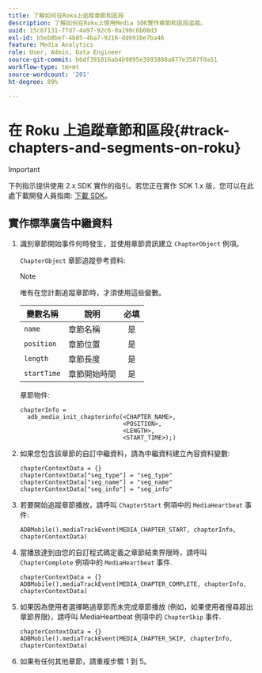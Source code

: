 ```yaml
---
title: 了解如何在Roku上追蹤章節和區段
description: 了解如何在Roku上使用Media SDK實作章節和區段追蹤。
uuid: 15c07131-77d7-4a97-92c6-0a190c6b08d3
exl-id: b5eb8be7-4b85-4ba7-9216-dd691be7ba46
feature: Media Analytics
role: User, Admin, Data Engineer
source-git-commit: b6df391016ab4b9095e3993808a877e3587f0a51
workflow-type: tm+mt
source-wordcount: '201'
ht-degree: 89%

---
```


# 在 Roku 上追蹤章節和區段{#track-chapters-and-segments-on-roku}

>[!IMPORTANT]
>
>下列指示提供使用 2.x SDK 實作的指引。若您正在實作 SDK 1.x 版，您可以在此處下載開發人員指南: [下載 SDK](/help/sdk-implement/download-sdks.md)。

## 實作標準廣告中繼資料

1. 識別章節開始事件何時發生，並使用章節資訊建立 `ChapterObject` 例項。

   `ChapterObject` 章節追蹤參考資料:

   >[!NOTE]
   >
   >唯有在您計劃追蹤章節時，才須使用這些變數。

   | 變數名稱 | 說明 | 必填 |
   | --- | --- | :---: |
   | `name` | 章節名稱 | 是 |
   | `position` | 章節位置 | 是 |
   | `length` | 章節長度 | 是 |
   | `startTime` | 章節開始時間 | 是 |

   章節物件:

   ```
   chapterInfo =  
     adb_media_init_chapterinfo(<CHAPTER_NAME>,  
                                <POSITION>,  
                                <LENGTH>,  
                                <START_TIME>);)
   ```

1. 如果您包含該章節的自訂中繼資料，請為中繼資料建立內容資料變數:

   ```
   chapterContextData = {} 
   chapterContextData["seg_type"] = "seg_type" 
   chapterContextData["seg_name"] = "seg_name" 
   chapterContextData["seg_info"] = "seg_info"
   ```

1. 若要開始追蹤章節播放，請呼叫 `ChapterStart` 例項中的 `MediaHeartbeat` 事件:

   ```
   ADBMobile().mediaTrackEvent(MEDIA_CHAPTER_START, chapterInfo, chapterContextData)
   ```

1. 當播放達到由您的自訂程式碼定義之章節結束界限時，請呼叫 `ChapterComplete` 例項中的 `MediaHeartbeat` 事件.

   ```
   chapterContextData = {} 
   ADBMobile().mediaTrackEvent(MEDIA_CHAPTER_COMPLETE, chapterInfo, chapterContextData)
   ```

1. 如果因為使用者選擇略過章節而未完成章節播放 (例如，如果使用者搜尋超出章節界限)，請呼叫 MediaHeartbeat 例項中的 `ChapterSkip` 事件.

   ```
   chapterContextData = {} 
   ADBMobile().mediaTrackEvent(MEDIA_CHAPTER_SKIP, chapterInfo, chapterContextData)
   ```

1. 如果有任何其他章節，請重複步驟 1 到 5。
